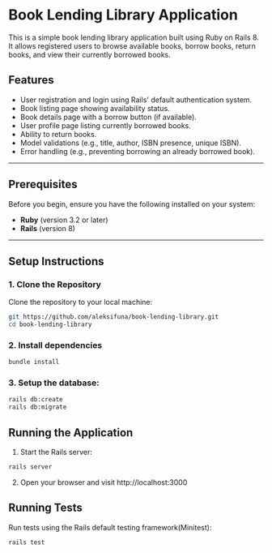 # Book Lending Library Application

This is a simple book lending library application built using Ruby on Rails 8. It allows registered users to browse available books, borrow books, return books, and view their currently borrowed books.

## Features
- User registration and login using Rails' default authentication system.
- Book listing page showing availability status.
- Book details page with a borrow button (if available).
- User profile page listing currently borrowed books.
- Ability to return books.
- Model validations (e.g., title, author, ISBN presence, unique ISBN).
- Error handling (e.g., preventing borrowing an already borrowed book).

---

## Prerequisites

Before you begin, ensure you have the following installed on your system:
- **Ruby** (version 3.2 or later)
- **Rails** (version 8)
  
---

## Setup Instructions

### 1. Clone the Repository
Clone the repository to your local machine:
```bash
git https://github.com/aleksifuna/book-lending-library.git
cd book-lending-library
```
### 2. Install dependencies
```bash
bundle install
```

### 3. Setup the database:
```bash
rails db:create
rails db:migrate
```

## Running the Application
1. Start the Rails server:
```bash
rails server
```
2. Open your browser and visit http://localhost:3000

## Running Tests
Run tests using the Rails default testing framework(Minitest):
```bash
rails test
```
